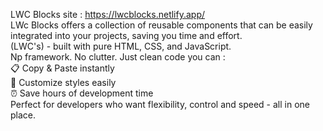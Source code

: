 LWC Blocks site : https://lwcblocks.netlify.app/ <br />
LWc Blocks offers a collection of reusable components that can be easily integrated into your projects, saving you time and effort. <br />
(LWC's) - built with pure HTML, CSS, and JavaScript. <br />
Np framework. No clutter. Just clean code you can : <br />
📋 Copy & Paste instantly <br />
🎨 Customize styles easily <br />
⏰ Save hours of development time <br />
Perfect for developers who want flexibility, control and speed - all in one place.
